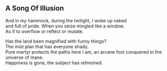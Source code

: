 A Song Of Illusion
------------------
And in my hammock, during the twilight, I woke up naked  
and full of pride. When you seize mingled like a window.  
As if to overflow or reflect or mutate.  
  
Has the land been magnified with funny things?  
The mist plan that has everyone shady.  
Pure martyr protects the paths here I am, an arcane foot conquered in the universe of mane.  
Happiness is gone, the subject has refreshed.  
